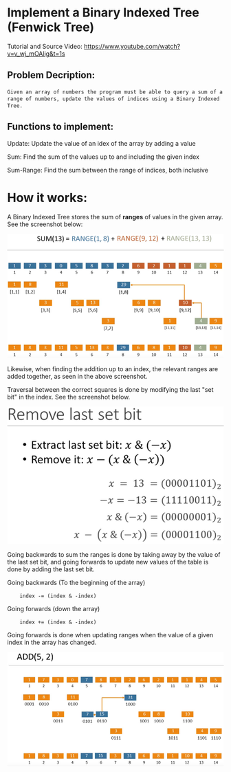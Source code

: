 # Implement a Binary Indexed Tree (Fenwick Tree)

Tutorial and Source Video: https://www.youtube.com/watch?v=v_wj_mOAlig&t=1s

## Problem Decription:
	Given an array of numbers the program must be able to query a sum of a range of numbers, update the values of indices using a Binary Indexed Tree.

## Functions to implement:

Update:
	Update the value of an idex of the array by adding a value

Sum:
	Find the sum of the values up to and including the given index

Sum-Range:
	Find the sum between the range of indices, both inclusive

# How it works:

A Binary Indexed Tree stores the sum of **ranges** of values in the given array. See the screenshot below:

![Array as sum of ranges](images/BinaryRangesExample.PNG)

Likewise, when finding the addition up to an index, the relevant ranges are added together, as seen in the above screenshot.

Traversal between the correct squares is done by modifying the last "set bit" in the index. See the screenshot below.

![Modifying the last set bit of a number](images/ModifyingLastSetBitScreenshot.PNG)

Going backwards to sum the ranges is done by taking away by the value of the last set bit, and going forwards to update new values of the table is done by adding the last set bit.

Going backwards (To the beginning of the array)
```
	index -= (index & -index)
```

Going forwards (down the array)
```
	index += (index & -index)
```

Going forwards is done when updating ranges when the value of a given index in the array has changed.

![Updating ranges for a change in value](./images/UpdateValueExampleScreenshot.PNG)
